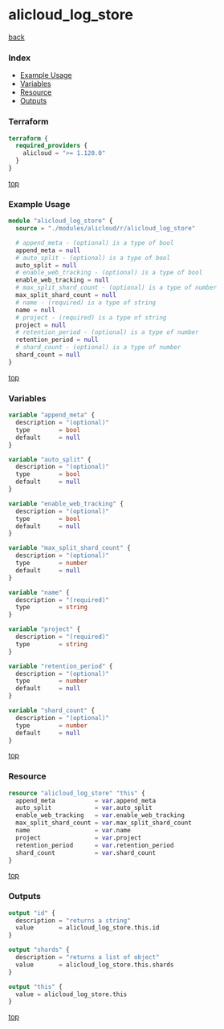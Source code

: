 # alicloud_log_store

[back](../alicloud.md)

### Index

- [Example Usage](#example-usage)
- [Variables](#variables)
- [Resource](#resource)
- [Outputs](#outputs)

### Terraform

```terraform
terraform {
  required_providers {
    alicloud = ">= 1.120.0"
  }
}
```

[top](#index)

### Example Usage

```terraform
module "alicloud_log_store" {
  source = "./modules/alicloud/r/alicloud_log_store"

  # append_meta - (optional) is a type of bool
  append_meta = null
  # auto_split - (optional) is a type of bool
  auto_split = null
  # enable_web_tracking - (optional) is a type of bool
  enable_web_tracking = null
  # max_split_shard_count - (optional) is a type of number
  max_split_shard_count = null
  # name - (required) is a type of string
  name = null
  # project - (required) is a type of string
  project = null
  # retention_period - (optional) is a type of number
  retention_period = null
  # shard_count - (optional) is a type of number
  shard_count = null
}
```

[top](#index)

### Variables

```terraform
variable "append_meta" {
  description = "(optional)"
  type        = bool
  default     = null
}

variable "auto_split" {
  description = "(optional)"
  type        = bool
  default     = null
}

variable "enable_web_tracking" {
  description = "(optional)"
  type        = bool
  default     = null
}

variable "max_split_shard_count" {
  description = "(optional)"
  type        = number
  default     = null
}

variable "name" {
  description = "(required)"
  type        = string
}

variable "project" {
  description = "(required)"
  type        = string
}

variable "retention_period" {
  description = "(optional)"
  type        = number
  default     = null
}

variable "shard_count" {
  description = "(optional)"
  type        = number
  default     = null
}
```

[top](#index)

### Resource

```terraform
resource "alicloud_log_store" "this" {
  append_meta           = var.append_meta
  auto_split            = var.auto_split
  enable_web_tracking   = var.enable_web_tracking
  max_split_shard_count = var.max_split_shard_count
  name                  = var.name
  project               = var.project
  retention_period      = var.retention_period
  shard_count           = var.shard_count
}
```

[top](#index)

### Outputs

```terraform
output "id" {
  description = "returns a string"
  value       = alicloud_log_store.this.id
}

output "shards" {
  description = "returns a list of object"
  value       = alicloud_log_store.this.shards
}

output "this" {
  value = alicloud_log_store.this
}
```

[top](#index)